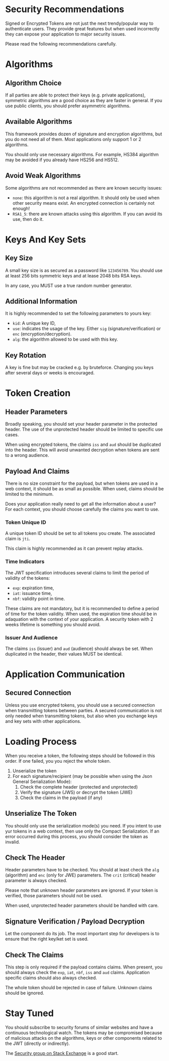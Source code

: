 Security Recommendations
========================

Signed or Encrypted Tokens are not just the next trendy/popular way to authenticate users.
They provide great features but when used incorrectly they can expose your application to major security issues.

Please read the following recommendations carefully.

# Algorithms

## Algorithm Choice

If all parties are able to protect their keys (e.g. private applications), symmetric algorithms are a good choice as they are faster in general.
If you use public clients, you should prefer asymmetric algorithms.

## Available Algorithms

This framework provides dozen of signature and encryption algorithms, but you do not need all of them.
Most applications only support 1 or 2 algorithms.

You should only use necessary algorithms. For example, HS384 algorithm may be avoided if you already have HS256 and HS512.

## Avoid Weak Algorithms

Some algorithms are not recommended as there are known security issues:

* `none`: this algorithm is not a real algorithm. It should only be used when other security means exist. An encrypted connection is certainly not enough!
* `RSA1_5`: there are known attacks using this algorithm. If you can avoid its use, then do it.

# Keys And Key Sets

## Key Size

A small key size is as secured as a password like `123456789`.
You should use at least 256 bits symmetric keys and at lease 2048 bits RSA keys.

In any case, you MUST use a true random number generator.

## Additional Information

It is highly recommended to set the following parameters to yours key:

* `kid`: A unique key ID,
* `use`: indicates the usage of the key. Either `sig` (signature/verification) or `enc` (encryption/decryption). 
* `alg`: the algorithm allowed to be used with this key.

## Key Rotation

A key is fine but may be cracked e.g. by bruteforce.
Changing you keys after several days or weeks is encouraged.

# Token Creation

## Header Parameters

Broadly speaking, you should set your header parameter in the protected header.
The use of the unprotected header should be limited to specific use cases.

When using encrypted tokens, the claims `iss` and `aud` should be duplicated into the header.
This will avoid unwanted decryption when tokens are sent to a wrong audience. 

## Payload And Claims

There is no size constraint for the payload, but when tokens are used in a web context, it should be as small as possible.
When used, claims should be limited to the minimum.

Does your application really need to get all the information about a user? 
For each context, you should choose carefully the claims you want to use.

### Token Unique ID

A unique token ID should be set to all tokens you create.
The associated claim is `jti`.

This claim is highly recommended as it can prevent replay attacks.

### Time Indicators

The JWT specification introduces several claims to limit the period of validity of the tokens:

* `exp`: expiration time,
* `iat`: issuance time,
* `nbf`: validity point in time.

These claims are not mandatory, but it is recommended to define a period of time for the token validity.
When used, the expiration time should be in adaquation with the context of your application.
A security token with 2 weeks lifetime is something you should avoid.

### Issuer And Audience

The claims `iss` (issuer) and `aud` (audience) should always be set.
When duplicated in the header, their values MUST be identical.

# Application Communication

## Secured Connection

Unless you use encrypted tokens, you should use a secured connection when transmitting tokens between parties.
A secured communication is not only needed when transmitting tokens, but also when you exchange keys and key sets with other applications. 

# Loading Process

When you receive a token, the following steps should be followed in this order.
If one failed, you you reject the whole token.

1. Unserialize the token
2. For each signature/recipient (may be possible when using the Json General Serialization Mode):
    1. Check the complete header (protected and unprotected)
    2. Verify the signature (JWS) or decrypt the token (JWE)
    3. Check the claims in the payload (if any)

## Unserialize The Token

You should only use the serialization mode(s) you need. If you intent to use yur tokens in a web context, then use only the Compact Serialization.
If an error occurred during this process, you should consider the token as invalid.

## Check The Header

Header parameters have to be checked. You should at least check the `alg` (algorithm) and `enc` (only for JWE) parameters.
The `crit` (critical) header parameter is always checked.

Please note that unknown header parameters are ignored. If your token is verified, those parameters should not be used. 

When used, unprotected header parameters should be handled with care.

## Signature Verification / Payload Decryption 

Let the component do its job.
The most important step for developers is to ensure that the right key/ket set is used.

## Check The Claims

This step is only required if the payload contains claims.
When present, you should always check the `exp`, `iat`, `nbf`, `iss` and `aud` claims.
Application specific claims should also always checked.

The whole token should be rejected in case of failure.
Unknown claims should be ignored. 

# Stay Tuned

You should subscribe to security forums of similar websites and have a continuous technological watch.
The tokens may be compromised because of malicious attacks on the algorithms, keys or other components related to the JWT (directly or indirectly).

The [Security group on Stack Exchange](https://security.stackexchange.com/) is a good start.
